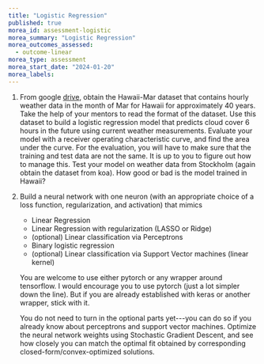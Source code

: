 ```yaml
---
title: "Logistic Regression"
published: true
morea_id: assessment-logistic
morea_summary: "Logistic Regression"
morea_outcomes_assessed:
  - outcome-linear
morea_type: assessment
morea_start_date: "2024-01-20"
morea_labels:
---
```


1. From google
   [drive](https://drive.google.com/drive/folders/1TvOiktbpG784mYLSRRjk6LULKVGECH3r?usp=sharing),
   obtain the Hawaii-Mar dataset that contains hourly weather data in
   the month of Mar for Hawaii for approximately 40 years. Take the
   help of your mentors to read the format of the dataset. Use this
   dataset to build a logistic regression model that predicts cloud
   cover 6 hours in the future using current weather
   measurements. Evaluate your model with a receiver operating
   characteristic curve, and find the area under the curve. For the
   evaluation, you will have to make sure that the training and test
   data are not the same. It is up to you to figure out how to manage
   this. Test your model on weather data from Stockholm (again obtain
   the dataset from koa). How good or bad is the model trained in
   Hawaii?

2. Build a neural network with one neuron (with an appropriate choice of
    a loss function, regularization, and activation) that mimics
	 * Linear Regression 
	 * Linear Regression with regularization (LASSO or Ridge)
	 * (optional) Linear classification via Perceptrons
	 * Binary logistic regression 
	 * (optional) Linear classification via Support Vector machines (linear kernel)
	
	You are welcome to use either pytorch or any wrapper around
	tensorflow. I would encourage you to use pytorch (just a lot
	simpler down the line). But if you are already established
	with keras or another wrapper, stick with it.
	
    You do not need to turn in the optional parts yet---you can do so if
	you already know about perceptrons and support vector machines. Optimize the
	neural network weights using Stochastic Gradient Descent, and see
	how closely you can match the optimal fit obtained by
	corresponding closed-form/convex-optimized solutions.

